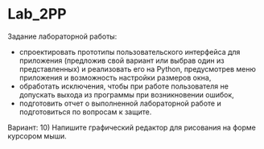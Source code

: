 # Lab_2PP
Задание лабораторной работы:

- спроектировать прототипы пользовательского интерфейса для приложения (предложив свой вариант или выбрав один из представленных) и реализовать его на Python, предусмотрев меню приложения и возможность настройки размеров окна,
- обработать исключения, чтобы при работе пользователя не допускать выхода из программы при возникновении ошибок,
- подготовить отчет о выполненной лабораторной работе и подготовиться по вопросам к защите.

Вариант:
10) Напишите графический редактор для рисования на форме курсором мыши.
